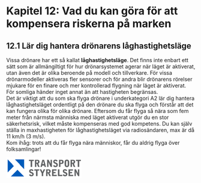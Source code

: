 # Kapitel 12: Vad du kan göra för att kompensera riskerna på marken

## 12.1 Lär dig hantera drönarens låghastighetsläge

Vissa drönare har ett så kallat **låghastighetsläge**. Det finns inte enbart ett sätt som är allmängiltigt för hur drönarsystemet agerar när läget är aktiverat, utan även det är olika beroende på modell och tillverkare. För vissa drönarmodeller aktiveras fler sensorer och för andra blir drönarens rörelser mjukare för en finare och mer kontrollerad flygning när läget är aktiverat. För somliga händer inget annat än att hastigheten begränsas.  
Det är viktigt att du som ska flyga drönare i underkategori A2 lär dig hantera
låghastighetsläget ordentligt på den drönare du ska flyga och förstår att det kan fungera olika för olika drönare. Eftersom du får flyga så nära som fem meter från närmsta människa med läget aktiverat utgör du en stor säkerhetsrisk, vilket måste kompenseras med god kompetens. Du kan själv ställa in maxhastigheten för låghastighetsläget via radiosändaren, max är då 11 km/h (3 m/s).  
Kom ihåg: trots att du får flyga nära människor, får du aldrig flyga över folksamlingar!

![Transport Styrelsen](./images/Logga.png)
